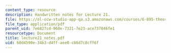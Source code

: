 ```yaml
---
content_type: resource
description: Handwritten notes for Lecture 21.
file: https://ol-ocw-studio-app-qa.s3.amazonaws.com/courses/6-895-theory-of-parallel-systems-sma-5509-fall-2003/60d4590e34b3d4ffaee0c86d7c8cff6f_lecture21_notes.pdf
file_type: application/pdf
parent_uid: 7e6827cd-960e-7321-7e23-ace737046fe1
resourcetype: Document
title: lecture21_notes.pdf
uid: 60d4590e-34b3-d4ff-aee0-c86d7c8cff6f
---
```

